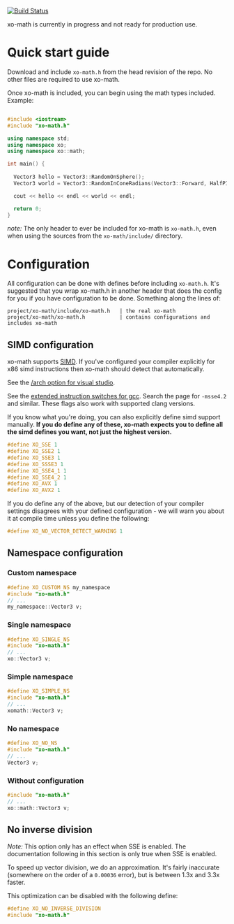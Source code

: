 [![Build Status](https://semaphoreci.com/api/v1/xoorath/xo-math/branches/master/badge.svg)](https://semaphoreci.com/xoorath/xo-math)

xo-math is currently in progress and not ready for production use.

# Quick start guide

Download and include `xo-math.h` from the head revision of the repo. No other files are required to use xo-math.

Once xo-math is included, you can begin using the math types included. Example:

```c++

#include <iostream>
#include "xo-math.h"

using namespace std;
using namespace xo;
using namespace xo::math;

int main() {
  
  Vector3 hello = Vector3::RandomOnSphere();
  Vector3 world = Vector3::RandomInConeRadians(Vector3::Forward, HalfPI/2.0f);

  cout << hello << endl << world << endl;

  return 0;
}

```

_note:_ The only header to ever be included for xo-math is `xo-math.h`, even when using the sources from the `xo-math/include/` directory.


# Configuration

All configuration can be done with defines before including `xo-math.h`. It's suggested that you wrap xo-math.h in another header that does the config for you if you have configuration to be done. Something along the lines of:

```
project/xo-math/include/xo-math.h   | the real xo-math
project/xo-math/xo-math.h           | contains configurations and includes xo-math
```

## SIMD configuration

xo-math supports [SIMD](https://en.wikipedia.org/wiki/SIMD). If you've configured your compiler explicitly for x86 simd instructions then xo-math should detect that automatically.

See the [/arch option for visual studio](https://msdn.microsoft.com/en-us/library/7t5yh4fd.aspx).

See the [extended instruction switches for gcc](https://gcc.gnu.org/onlinedocs/gcc-4.5.3/gcc/i386-and-x86_002d64-Options.html). Search the page for `-msse4.2` and similar. 
These flags also work with supported clang versions.

If you know what you're doing, you can also explicitly define simd support manually. **If you do define any of these, xo-math expects you to define all the simd defines you want, not just the highest version.**

```c++
#define XO_SSE 1
#define XO_SSE2 1
#define XO_SSE3 1
#define XO_SSSE3 1
#define XO_SSE4_1 1
#define XO_SSE4_2 1
#define XO_AVX 1
#define XO_AVX2 1
```

If you do define any of the above, but our detection of your compiler settings disagrees with your defined configuration - we will warn you about it at compile time unless you define the following:

```c++
#define XO_NO_VECTOR_DETECT_WARNING 1
```

## Namespace configuration

### Custom namespace

```c++
#define XO_CUSTOM_NS my_namespace
#include "xo-math.h"
// ...
my_namespace::Vector3 v;
```

### Single namespace

```c++
#define XO_SINGLE_NS
#include "xo-math.h"
// ...
xo::Vector3 v;
```

### Simple namespace

```c++
#define XO_SIMPLE_NS
#include "xo-math.h"
// ...
xomath::Vector3 v;
```

### No namespace

```c++
#define XO_NO_NS
#include "xo-math.h"
// ...
Vector3 v;
```

### Without configuration

```c++
#include "xo-math.h"
// ...
xo::math::Vector3 v;
```

## No inverse division

*Note:* This option only has an effect when SSE is enabled. The documentation following in this section is only true when SSE is enabled.

To speed up vector division, we do an approximation. It's fairly inaccurate (somewhere on the order of a `0.00036` error), but is between 1.3x and 3.3x faster.

This optimization can be disabled with the following define:

```c++
#define XO_NO_INVERSE_DIVISION
#include "xo-math.h"
```